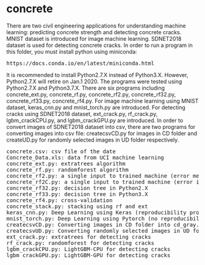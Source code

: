 # concrete
There are two civil engineering applications for understanding machine learning: predicting concrete strength and detecting concrete cracks. MNIST dataset is introduced for image machine learning. SDNET2018 dataset is used for detecting concrete cracks.
In order to run a program in this folder, you must install python using miniconda:
<pre>
https://docs.conda.io/en/latest/miniconda.html
</pre>
It is recommended to install Python2.7.X instead of Python3.X. However, Python2.7.X will retire on Jan.1 2020. The programs were tested using Python2.7.X and Python3.7.X.
There are six programs including concrete_ext.py, concrete_rf.py, concrete_rf2.py, concrete_rf32.py, concrete_rf33.py, concrete_rf4.py.
For image machine learning using MNIST dataset, keras_cnn.py and mnist_torch.py are introduced. For detecting cracks using SDNET2018 dataset, ext_crack.py, rf_crack.py, lgbm_crackCPU.py, and lgbm_crackGPU.py are introduced. In order to convert images of SDNET2018 dataset into csv, there are two programs for converting images into csv file: createcsvCD.py for images in CD folder and createUD.py for randomly selected images in UD folder respectively.
<pre>
concrete.csv: csv file of the date
Concrete_Data.xls: data from UCI machine learning
concrete_ext.py: extratrees algorithm
concrete_rf.py: randomforest algorithm
concrete_rf2.py: a single input to trained machine (error message will be generated)
concrete_rf2C.py: a single input to trained machine (error is corrected)
concrete_rf32.py: decision tree in Python2.X
concrete_rf33.py: decision tree in Python3.X
concrete_rf4.py: cross-validation
concrete_stack.py: stacking using rf and ext
keras_cnn.py: Deep Learning using Keras (reproducibility problem with multiple GPUs)
mnist_torch.py: Deep Learning using Pytorch (no reproducibility problem)
createcsvCD.py: Converting images in CD folder into cd_gray.csv file
createcsvUD.py: Converting randomly selected images in UD folder into ud_gray.csv file
ext_crack.py: extratrees for detecting cracks
rf_crack.py: randomforest for detecting cracks
lgbm_crackCPU.py: LightGBM-CPU for detecting cracks
lgbm_crackGPU.py: LightGBM-GPU for detecting cracks
</pre>

